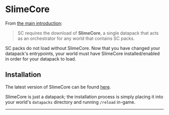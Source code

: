 # SlimeCore

From [the main introduction](../../index.md):
> SC requires the download of **SlimeCore**, a single datapack that acts as an orchestrator for any world that contains SC packs.

SC packs do not load without SlimeCore. Now that you have changed your datapack's entrypoints, your world must have SlimeCore installed/enabled in order for your datapack to load.

## Installation
The latest version of SlimeCore can be found [here](https://github.com/sixslime/slimecore).

SlimeCore is just a datapack; the installation process is simply placing it into your world's `datapacks` directory and running `/reload` in-game.

---